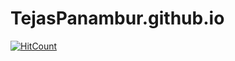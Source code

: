 # TejasPanambur.github.io
[![HitCount](http://hits.dwyl.com/TejasPanambur/TejasPanamburgithubio.svg)](http://hits.dwyl.com/TejasPanambur/TejasPanamburgithubio)
